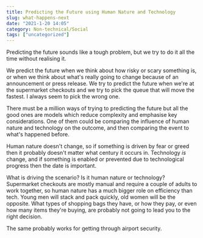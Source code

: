 ```yaml
---
title: Predicting the Future using Human Nature and Technology
slug: what-happens-next
date: "2021-1-20 14:05"
category: Non-technical/Social
tags: ["uncategorized"]
---
```


Predicting the future sounds like a tough problem, but we try to do it all the
time without realising it.

We predict the future when we think about how risky or scary something is, or
when we think about what's really going to change because of an announcement or
press release. We try to predict the future when we're at the supermarket
checkouts and we try to pick the queue that will move the fastest. I always
seem to pick the wrong one.

There must be a million ways of trying to predicting the future but all the good
ones are models which reduce complexity and emphasise key considerations. One
of them could be comparing the influence of human nature and technology on the
outcome, and then comparing the event to what's happened before.

Human nature doesn't change, so if something is driven by fear or greed then it
probably doesn't matter what century it occurs in. Technology _is_ change, and
if something is enabled or prevented due to technological progress then the
date is important.

What is driving the scenario? Is it human nature or technology? Supermarket
checkouts are mostly manual and require a couple of adults to work together, so
human nature has a much bigger role on efficiency than tech. Young men will
stack and pack quickly, old women will be the opposite. What types of shopping
bags they have, or how they pay, or even how many items they're buying, are
probably not going to lead you to the right decision.

The same probably works for getting through airport security.
